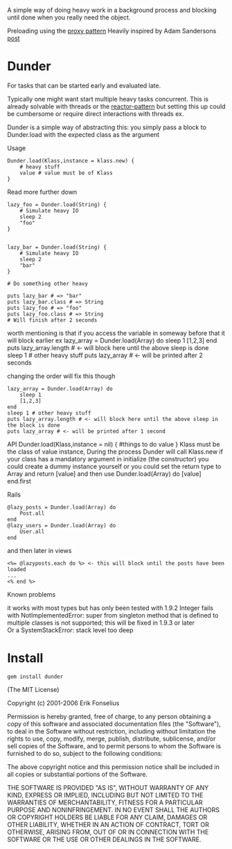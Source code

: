 A simple way of doing heavy work in a background process and blocking until done when you really need the object.

Preloading using the [proxy pattern](http://sourcemaking.com/design_patterns/proxy)
Heavily inspired by Adam Sandersons [post](http://endofline.wordpress.com/2011/01/18/ruby-standard-library-delegator/)

Dunder
=========================
For tasks that can be started early and evaluated late.

Typically one might want start multiple heavy tasks concurrent.
This is already solvable with threads or the [reactor-pattern](http://rubyeventmachine.com/) but setting this up could be cumbersome or require direct interactions with threads ex.

Dunder is a simple way of abstracting this:
you simply pass a block to Dunder.load with the expected class as the argument

Usage

	Dunder.load(Klass,instance = klass.new) {
		# heavy stuff
		value # value must be of Klass
	}
Read more further down
	
	lazy_foo = Dunder.load(String) {
		# Simulate heavy IO
		sleep 2
		"foo" 
	}
	
	
	lazy_bar = Dunder.load(String) {
		# Simulate heavy IO
		sleep 2
		"bar" 
	}
	
	# Do something other heavy

	puts lazy_bar # => "bar"
	puts lazy_bar.class # => String
	puts lazy_foo # => "foo"
	puts lazy_foo.class # => String
	# Will finish after 2 seconds

worth mentioning is that if you access the variable in someway before that it will block earlier
ex
	lazy_array = Dunder.load(Array) do
		sleep 1
		[1,2,3]
	end
	puts lazy_array.length # <- will block here until the above sleep is done
	sleep 1 # other heavy stuff
	puts lazy_array # <- will be printed after 2 seconds
	
changing the order will fix this though

	lazy_array = Dunder.load(Array) do
		sleep 1
		[1,2,3]
	end
	sleep 1 # other heavy stuff
	puts lazy_array.length # <- will block here until the above sleep in the block is done
	puts lazy_array # <- will be printed after 1 second
	
API
	Dunder.load(Klass,instance = nil) {
		#things to do
		value
	}
Klass must be the class of value
instance, During the process Dunder will call Klass.new if your class has a mandatory argument in initialize (the constructor) you could create a dummy instance yourself or you could set the return type to Array and return [value] and then use Dunder.load(Array) do [value] end.first
	
Rails

	@lazy_posts = Dunder.load(Array) do
		Post.all
	end
	@lazy_users = Dunder.load(Array) do
		User.all
	end
	
and then later in views

	<%= @lazyposts.each do %> <- this will block until the posts have been loaded
	...
	<% end %>
	

Known problems

it works with most types but has only been tested with 1.9.2
Integer fails with
	NotImplementedError: super from singleton method that is defined to multiple classes is not supported; 
	this will be fixed in 1.9.3 or later	
Or a SystemStackError: stack level too deep
	
Install
=======
    gem install dunder


(The MIT License)

Copyright (c) 2001-2006 Erik Fonselius

Permission is hereby granted, free of charge, to any person obtaining
a copy of this software and associated documentation files (the
"Software"), to deal in the Software without restriction, including
without limitation the rights to use, copy, modify, merge, publish,
distribute, sublicense, and/or sell copies of the Software, and to
permit persons to whom the Software is furnished to do so, subject to
the following conditions:

The above copyright notice and this permission notice shall be
included in all copies or substantial portions of the Software.

THE SOFTWARE IS PROVIDED "AS IS", WITHOUT WARRANTY OF ANY KIND,
EXPRESS OR IMPLIED, INCLUDING BUT NOT LIMITED TO THE WARRANTIES OF
MERCHANTABILITY, FITNESS FOR A PARTICULAR PURPOSE AND NONINFRINGEMENT.
IN NO EVENT SHALL THE AUTHORS OR COPYRIGHT HOLDERS BE LIABLE FOR ANY
CLAIM, DAMAGES OR OTHER LIABILITY, WHETHER IN AN ACTION OF CONTRACT,
TORT OR OTHERWISE, ARISING FROM, OUT OF OR IN CONNECTION WITH THE
SOFTWARE OR THE USE OR OTHER DEALINGS IN THE SOFTWARE.